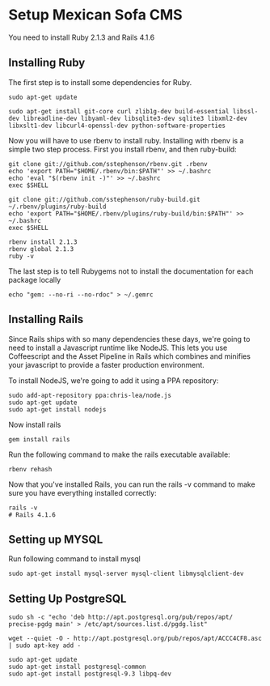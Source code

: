Setup Mexican Sofa CMS
======================

You need to install Ruby 2.1.3 and Rails 4.1.6

Installing Ruby
--------------------
The first step is to install some dependencies for Ruby.
```
sudo apt-get update

sudo apt-get install git-core curl zlib1g-dev build-essential libssl-dev libreadline-dev libyaml-dev libsqlite3-dev sqlite3 libxml2-dev libxslt1-dev libcurl4-openssl-dev python-software-properties
```

Now you will have to use rbenv to install ruby.
Installing with rbenv is a simple two step process. First you install rbenv, and then ruby-build:

```
git clone git://github.com/sstephenson/rbenv.git .rbenv
echo 'export PATH="$HOME/.rbenv/bin:$PATH"' >> ~/.bashrc
echo 'eval "$(rbenv init -)"' >> ~/.bashrc
exec $SHELL

git clone git://github.com/sstephenson/ruby-build.git ~/.rbenv/plugins/ruby-build
echo 'export PATH="$HOME/.rbenv/plugins/ruby-build/bin:$PATH"' >> ~/.bashrc
exec $SHELL

rbenv install 2.1.3
rbenv global 2.1.3
ruby -v
```
The last step is to tell Rubygems not to install the documentation for each package locally

```
echo "gem: --no-ri --no-rdoc" > ~/.gemrc
```

Installing Rails
-----------------

Since Rails ships with so many dependencies these days, we're going to need to install a Javascript runtime like NodeJS. This lets you use Coffeescript and the Asset Pipeline in Rails which combines and minifies your javascript to provide a faster production environment.

To install NodeJS, we're going to add it using a PPA repository:
```
sudo add-apt-repository ppa:chris-lea/node.js
sudo apt-get update
sudo apt-get install nodejs
```
Now install rails
```
gem install rails
```
Run the following command to make the rails executable available:
```
rbenv rehash
```
Now that you've installed Rails, you can run the rails -v command to make sure you have everything installed correctly:
```
rails -v
# Rails 4.1.6
```
Setting up MYSQL
----------------
Run following command to install mysql
```
sudo apt-get install mysql-server mysql-client libmysqlclient-dev
```
Setting Up PostgreSQL
---------------------
```
sudo sh -c "echo 'deb http://apt.postgresql.org/pub/repos/apt/ precise-pgdg main' > /etc/apt/sources.list.d/pgdg.list"

wget --quiet -O - http://apt.postgresql.org/pub/repos/apt/ACCC4CF8.asc | sudo apt-key add -

sudo apt-get update
sudo apt-get install postgresql-common
sudo apt-get install postgresql-9.3 libpq-dev
```
